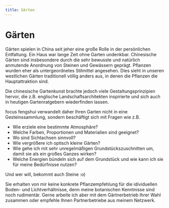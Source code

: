 ```yaml
---
title: Gärten
---
```


# Gärten

Gärten spielen in China seit jeher eine große Rolle in der persönlichen Entfaltung. Ein Haus war lange Zeit ohne Garten undenkbar. Chinesische Gärten sind insbesondere durch die sehr bewusste und natürlich anmutende Anordnung von Steinen und Gewässern geprägt. Pflanzen wurden eher als untergeordnetes Stilmittel angesehen. Dies sieht in unseren westlichen Gärten traditionell völlig anders aus, in denen die Pflanzen die Hauptattraktion sind.

Die chinesische Gartenkunst brachte jedoch viele Gestaltungsprinzipien hervor, die z.B. englische Landschaftsarchitekten inspirierte und sich auch in heutigen Gartenratgebern wiederfinden lassen.

focus fengshui verwandelt daher Ihren Garten nicht in eine Gesteinssammlung, sondern beschäftigt sich mit Fragen wie z.B.

- Wie erziele eine bestimmte Atmosphäre?
- Welche Farben, Proportionen und Materialien sind geeignet?
- Wo sind Sichtachsen sinnvoll?
- Wie vergrößere ich optisch kleine Gärten?
- Wie gehe ich mit sehr unregelmäßigen Grundstückszuschnitten um, damit sie als ein großes Ganzes wirken?
- Welche Energien bündeln sich auf dem Grundstück und wie kann ich sie für meine Bedürfnisse nutzen?

Und wer will, bekommt auch Steine :o)

Sie erhalten von mir keine konkrete Pflanzempfehlung für die idividuellen Boden- und Lichtverhältnisse, denn meine botanischen Kenntnisse sind noch rudimentär. Gerne arbeite ich aber mit dem Gärtnerbetrieb Ihrer Wahl zusammen oder empfehle Ihnen Partnerbetriebe aus meinem Netzwerk.